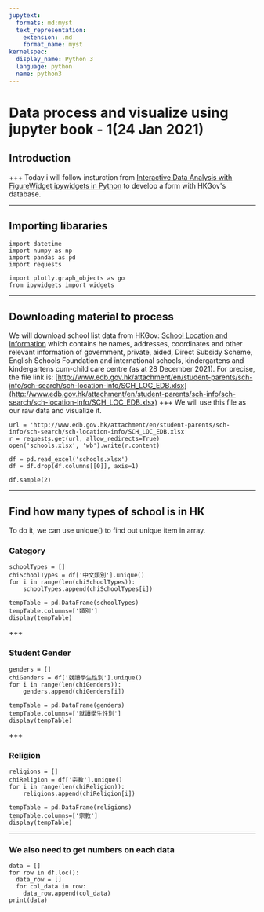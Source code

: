 ```yaml
---
jupytext:
  formats: md:myst
  text_representation:
    extension: .md
    format_name: myst
kernelspec:
  display_name: Python 3
  language: python
  name: python3
---
```


# Data process and visualize using jupyter book - 1(24 Jan 2021)

## Introduction

+++
  Today i will follow insturction from [Interactive Data Analysis with FigureWidget ipywidgets in Python](https://plotly.com/python/figurewidget-app/) to develop a form with HKGov's database.

---
## Importing libararies
```{code-cell} ipython3
import datetime
import numpy as np
import pandas as pd
import requests

import plotly.graph_objects as go
from ipywidgets import widgets
```
---
## Downloading material to process
We will download school list data from HKGov: [School Location and Information](https://data.gov.hk/en-data/dataset/hk-edb-schinfo-school-location-and-information) which contains he names, addresses, coordinates and other relevant information of government, private, aided, Direct Subsidy Scheme, English Schools Foundation and international schools, kindergartens and kindergartens cum-child care centre (as at 28 December 2021). For precise, the file link is: [http://www.edb.gov.hk/attachment/en/student-parents/sch-info/sch-search/sch-location-info/SCH_LOC_EDB.xlsx](http://www.edb.gov.hk/attachment/en/student-parents/sch-info/sch-search/sch-location-info/SCH_LOC_EDB.xlsx)
+++
We will use this file as our raw data and visualize it.
```{code-cell} ipython3
url = 'http://www.edb.gov.hk/attachment/en/student-parents/sch-info/sch-search/sch-location-info/SCH_LOC_EDB.xlsx'
r = requests.get(url, allow_redirects=True)
open('schools.xlsx', 'wb').write(r.content)

df = pd.read_excel('schools.xlsx')
df = df.drop(df.columns[[0]], axis=1)

df.sample(2)
```
---
## Find how many types of school is in HK
To do it, we can use unique() to find out unique item in array.
### Category
```{code-cell} ipython3
schoolTypes = []
chiSchoolTypes = df['中文類別'].unique()
for i in range(len(chiSchoolTypes)):
	schoolTypes.append(chiSchoolTypes[i])

tempTable = pd.DataFrame(schoolTypes)
tempTable.columns=['類別']
display(tempTable)
```
+++
### Student Gender
```{code-cell} ipython3
genders = []
chiGenders = df['就讀學生性別'].unique()
for i in range(len(chiGenders)):
	genders.append(chiGenders[i])
	
tempTable = pd.DataFrame(genders)
tempTable.columns=['就讀學生性別']
display(tempTable)
```
+++
### Religion
```{code-cell} ipython3
religions = []
chiReligion = df['宗教'].unique()
for i in range(len(chiReligion)):
	religions.append(chiReligion[i])
	
tempTable = pd.DataFrame(religions)
tempTable.columns=['宗教']
display(tempTable)
```
---

### We also need to get numbers on each data
```{code-cell} ipython3
data = []
for row in df.loc():
  data_row = []
  for col_data in row:
    data_row.append(col_data)
print(data)
```













